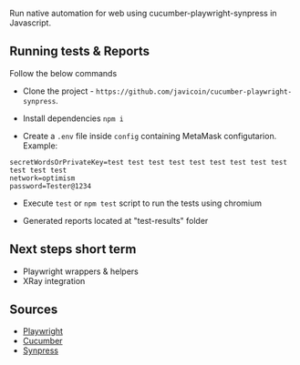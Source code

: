 Run native automation for web using cucumber-playwright-synpress in Javascript.

## Running tests & Reports

Follow the below commands 
- Clone the project - `https://github.com/javicoin/cucumber-playwright-synpress`.

- Install dependencies `npm i`

- Create a `.env` file inside `config` containing MetaMask configutarion. Example:
```
secretWordsOrPrivateKey=test test test test test test test test test test test test
network=optimism
password=Tester@1234
```

- Execute `test` or `npm test` script to run the tests using chromium

- Generated reports located at "test-results" folder

## Next steps short term
- Playwright wrappers & helpers
- XRay integration

## Sources

- [Playwright](https://playwright.dev/docs/intro)
- [Cucumber](https://cucumber.io/docs/cucumber/)
- [Synpress](https://github.com/synpress-io/synpress-examples)
